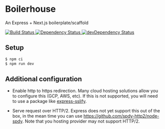 # Boilerhouse
An Express + Next.js boilerplate/scaffold
<!-- Build Status -->
<a href="https://travis-ci.org/hellgren/homepage">
  <img src="https://travis-ci.org/hellgren/homepage.svg" alt="Build Status" />
</a>
<!-- Dependency Status -->
<a href="https://david-dm.org/hellgren/homepage">
  <img src="https://david-dm.org/hellgren/homepage.svg" alt="Dependency Status" />
</a>
<!-- devDependency Status -->
<a href="https://david-dm.org/hellgren/homepage#info=devDependencies">
  <img src="https://david-dm.org/hellgren/homepage/dev-status.svg" alt="devDependency Status" />
</a>

## Setup

```bash
$ npm ci
$ npm run dev
```

## Additional configuration
- Enable http to https redirection. Many cloud hosting solutions allow you to configure this (GCP, AWS, etc). If this is not supported, you will need to use a package like [express-sslify](https://www.npmjs.com/package/express-sslify).

- Serve request over HTTP/2. Express does not yet support this out of the box, in the mean time you can use https://github.com/spdy-http2/node-spdy. Note that you hosting provider may not support HTTP/2.
